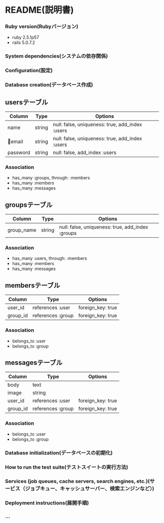 # README(説明書)

### Ruby version(Rubyバージョン)
- ruby 2.5.1p57
- rails 5.0.7.2

### System dependencies(システムの依存関係)

### Configuration(設定)

### Database creation(データベース作成)
## usersテーブル
|Column|Type|Options|
|------|----|-------|
|name     |string|null: false, uniqueness: true, add_index :users|
|email    |string|null: false, uniqueness: true, add_index :users|
|password |string|null: false, add_index :users                  |

### Association
- has_many :groups, through: :members
- has_many :members
- has_many :messages


## groupsテーブル
|Column|Type|Options|
|------|----|-------|
|group_name|string|null: false, uniqueness: true, add_index :groups|

### Association
- has_many :users, through: :members
- has_many :members
- has_many :messages


## membersテーブル
|Column|Type|Options|
|------|----|-------|
|user_id |references :user |foreign_key: true|
|group_id|references :group|foreign_key: true|

### Association
- belongs_to :user
- belongs_to :group


## messagesテーブル
|Column|Type|Options|
|------|----|-------|
|body    |text             | 
|image   |string           |
|user_id |references :user |foreign_key: true|
|group_id|references :group|foreign_key: true|

### Association
- belongs_to :user
- belongs_to :group


### Database initialization(データベースの初期化)

### How to run the test suite(テストスイートの実行方法)

### Services (job queues, cache servers, search engines, etc.)(サービス（ジョブキュー、キャッシュサーバー、検索エンジンなど）)

### Deployment instructions(展開手順)

### ...

